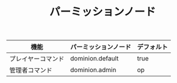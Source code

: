 ﻿---
title: パーミッションノード
createTime: 2025/02/24 16:33:27
permalink: /jp/doc/owner/other/permission-node/
---

| 機能        | パーミッションノード       | デフォルト |
|-----------|------------------|-------|
| プレイヤーコマンド | dominion.default | true  |
| 管理者コマンド   | dominion.admin   | op    |

